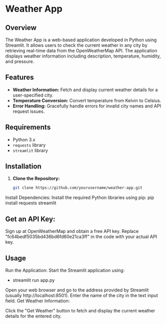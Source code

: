 # Weather App

## Overview

The Weather App is a web-based application developed in Python using Streamlit. It allows users to check the current weather in any city by retrieving real-time data from the OpenWeatherMap API. The application displays weather information including description, temperature, humidity, and pressure.

## Features

- **Weather Information:** Fetch and display current weather details for a user-specified city.
- **Temperature Conversion:** Convert temperature from Kelvin to Celsius.
- **Error Handling:** Gracefully handle errors for invalid city names and API request issues.

## Requirements

- Python 3.x
- `requests` library
- `streamlit` library

## Installation

1. **Clone the Repository:**
   ```bash
   git clone https://github.com/yourusername/weather-app.git

Install Dependencies:
Install the required Python libraries using pip:
pip install requests streamlit

## Get an API Key:
Sign up at OpenWeatherMap and obtain a free API key. Replace "fc64bedf5035bd436bd6fd60e21ca3ff" in the code with your actual API key.

## Usage
Run the Application:
Start the Streamlit application using:

- streamlit run app.py

Open your web browser and go to the address provided by Streamlit (usually http://localhost:8501).
Enter the name of the city in the text input field.
Get Weather Information:

Click the "Get Weather" button to fetch and display the current weather details for the entered city.
